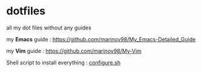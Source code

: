 # dotfiles
all my dot files without any guides

my **Emacs** guide : https://github.com/marinov98/My_Emacs-Detailed_Guide

my **Vim**  guide : https://github.com/marinov98/My-Vim

Shell script to install everything : [configure.sh](https://github.com/marinov98/dotfiles/blob/master/configure.sh)

